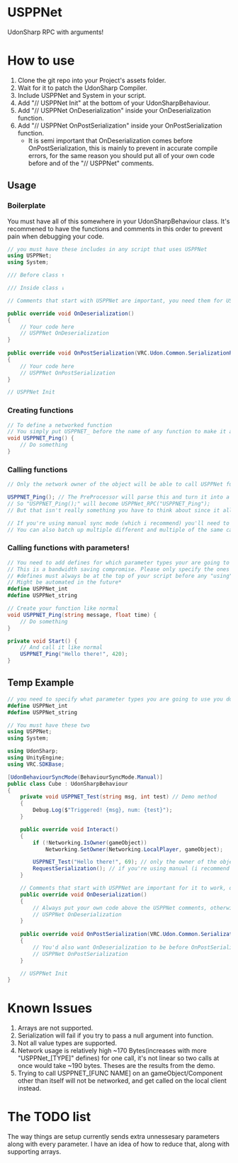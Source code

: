 # USPPNet
 UdonSharp RPC with arguments!

# How to use
1. Clone the git repo into your Project's assets folder.
2. Wait for it to patch the UdonSharp Compiler.
3. Include USPPNet and System in your script.
4. Add "// USPPNet Init" at the bottom of your UdonSharpBehaviour.
5. Add "// USPPNet OnDeserialization" inside your OnDeserialization function.
6. Add "// USPPNet OnPostSerialization" inside your OnPostSerialization function.
    - It is semi important that OnDeserialization comes before OnPostSerialization, this is mainly to prevent in accurate compile errors, for the same reason you should put all of your own code before and of the "// USPPNet" comments.

## Usage
### Boilerplate 
You must have all of this somewhere in your UdonSharpBehaviour class.
It's recommened to have the functions and comments in this order to prevent pain when debugging your code.
```csharp
// you must have these includes in any script that uses USPPNet
using USPPNet;
using System;

/// Before class ↑

/// Inside class ↓

// Comments that start with USPPNet are important, you need them for USPPNet to work

public override void OnDeserialization()
{
    // Your code here
    // USPPNet OnDeserialization
}
    
public override void OnPostSerialization(VRC.Udon.Common.SerializationResult result)
{
    // Your code here
    // USPPNet OnPostSerialization
}

// USPPNet Init
```
### Creating functions
```csharp
// To define a networked function
// You simply put USPPNET_ before the name of any function to make it a USPPNet function
void USPPNET_Ping() {
    // Do something
}
```
### Calling functions
```csharp
// Only the network owner of the object will be able to call USPPNet functions

USPPNET_Ping(); // The PreProcessor will parse this and turn it into a USPPNet remote function call
// So "USPPNET_Ping();" will become USPPNet_RPC("USPPNET_Ping");
// But that isn't really something you have to think about since it all happens in the background

// If you're using manual sync mode (which i recommend) you'll need to call RequestSerialization before the function call happens
// You can also batch up multiple different and multiple of the same calls into one RequestSerialization to save bandwidth
```
### Calling functions with parameters!
```csharp
// You need to add defines for which parameter types your are going to use
// This is a bandwidth saving compromise. Please only specify the ones you need
// #defines must always be at the top of your script before any "using" keywords
// Might be automated in the future* 
#define USPPNet_int
#define USPPNet_string

// Create your function like normal
void USPPNET_Ping(string message, float time) {
    // Do something
}

private void Start() {
    // And call it like normal
    USPPNET_Ping("Hello there!", 420);
}
```

## Temp Example
```csharp
// you need to specify what parameter types you are going to use you do this by adding a define like so #define USPPNet_[TYPE] replacing [TYPE] with I.E string, float, or etc
#define USPPNet_int
#define USPPNet_string

// You must have these two
using USPPNet;
using System;

using UdonSharp;
using UnityEngine;
using VRC.SDKBase;

[UdonBehaviourSyncMode(BehaviourSyncMode.Manual)]
public class Cube : UdonSharpBehaviour
{   
    private void USPPNET_Test(string msg, int test) // Demo method
    {
        Debug.Log($"Triggered! {msg}, num: {test}");
    }

    public override void Interact()
    {
        if (!Networking.IsOwner(gameObject))
            Networking.SetOwner(Networking.LocalPlayer, gameObject);

        USPPNET_Test("Hello there!", 69); // only the owner of the object can send RPC calls, this method gets called on everyone but the caller
        RequestSerialization(); // if you're using manual (i recommend you do) you need to call RequestSerialization to send the RPC
    }

    // Comments that start with USPPNet are important for it to work, don't remove these, or the PreProcessor won't be able to generate the code
    public override void OnDeserialization()
    {
        // Always put your own code above the USPPNet comments, otherwise debugging will get hard
        // USPPNet OnDeserialization
    }
    
    public override void OnPostSerialization(VRC.Udon.Common.SerializationResult result)
    {
        // You'd also want OnDeserialization to be before OnPostSerialization, for the same reason
        // USPPNet OnPostSerialization
    }

    // USPPNet Init
}
```

# Known Issues
1. Arrays are not supported.
2. Serialization will fail if you try to pass a null argument into function.
3. Not all value types are supported.
4. Network usage is relatively high ~170 Bytes(increases with more "USPPNet_[TYPE]" defines) for one call, it's not linear so two calls at once would take ~190 bytes. Theses are the results from the demo.
5. Trying to call USPPNET_[FUNC NAME] on an gameObject/Component other than itself will not be networked, and get called on the local client instead.

# The TODO list
The way things are setup currently sends extra unnessesary parameters along with every parameter.
I have an idea of how to reduce that, along with supporting arrays.
